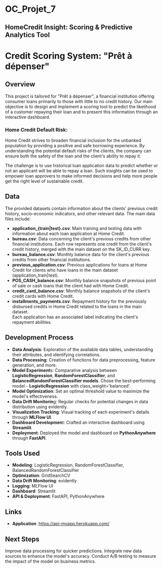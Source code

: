 # OC_Projet_7
## HomeCredit Insight: Scoring &amp; Predictive Analytics Tool

# Credit Scoring System: "Prêt à dépenser"   
## Overview  
This project is tailored for "Prêt à dépenser", a financial institution offering consumer loans primarily to those with little to no credit history. Our main objective is to design and implement a scoring tool to predict the likelihood of a customer repaying their loan and to present this information through an interactive dashboard.

### Home Credit Default Risk:  
Home Credit strives to broaden financial inclusion for the unbanked population by providing a positive and safe borrowing experience. By understanding the potential default risks of the clients, the company can ensure both the safety of the loan and the client's ability to repay it.

The challenge is to use historical loan application data to predict whether or not an applicant will be able to repay a loan. Such insights can be used to empower loan approvers to make informed decisions and help more people get the right level of sustainable credit.

## Data  
The provided datasets contain information about the clients' previous credit history, socio-economic indicators, and other relevant data. The main data files include:

- **application_{train|test}.csv**: Main training and testing data with information about each loan application at Home Credit.
- **bureau.csv**: Data concerning the client's previous credits from other financial institutions. Each row represents one credit from the client's credit history, merged with the main dataset on the SK_ID_CURR key.
- **bureau_balance.csv**: Monthly balance data for the client's previous credits from other financial institutions.
- **previous_application.csv**: Previous applications for loans at Home Credit for clients who have loans in the main dataset (application_train|test).
- **POS_CASH_balance.csv**: Monthly balance snapshots of previous point of sale or cash loans that the client had with Home Credit.
- **credit_card_balance.csv**: Monthly balance snapshots of the client's credit cards with Home Credit.
- **installments_payments.csv**: Repayment history for the previously disbursed credits in Home Credit related to the loans in the main dataset.  
Each application has an associated label indicating the client's repayment abilities.

## Development Process  
- **Data Analysis**: Exploration of the available data tables, understanding their attributes, and identifying correlations.
- **Data Processing**: Creation of functions for data preprocessing, feature generation, and more.
- **Model Experiment**s: Comparative analysis between **LogisticRegression**, **RandomForestClassifier**, and **BalancedRandomForestClassifier models**. Chose the best-performing model - **LogisticRegression** with class_weight='balanced'.
- **Model Optimization**: Set an optimal threshold value to maximize the model's effectiveness.
- **Data Drift Monitorin**g: Regular checks for potential changes in data distribution using evidently.
- **Visualization Tracking**: Visual tracking of each experiment's details through **MLFlow UI**.
- **Dashboard Developmen**t: Crafted an interactive dashboard using **Streamlit**.
- **Deployment**: Deployed the model and dashboard on **PythonAnywhere** through **FastAPI**.

## Tools Used
- **Modeling**: LogisticRegression, RandomForestClassifier, BalancedRandomForestClassifier
- **Optimization**: GridSearchCV
- **Data Drift Monitoring**: evidently
- **Logging**: MLFlow UI
- **Dashboard**: Streamlit
- **API & Deployment**: FastAPI, PythonAnywhere

## Links
- **Application** :https://api-myapp.herokuapp.com/

## Next Steps
Improve data processing for quicker predictions.
Integrate new data sources to enhance the model's accuracy.
Conduct A/B testing to measure the impact of the model on business metrics.
